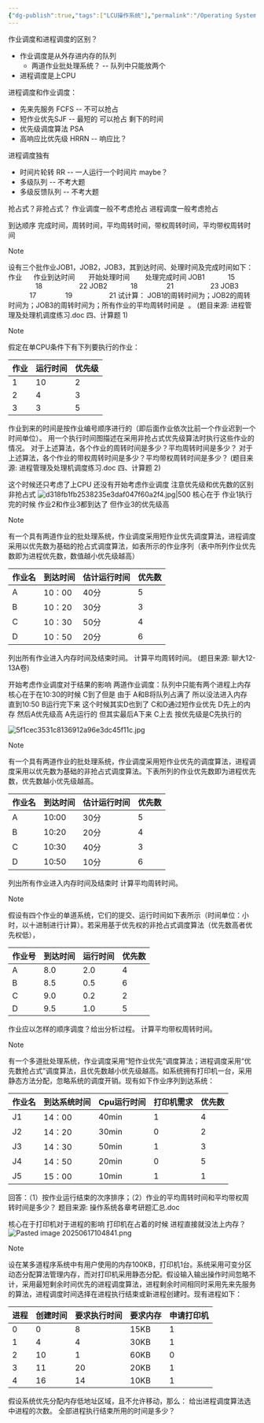 ```yaml
---
{"dg-publish":true,"tags":["LCU操作系统"],"permalink":"/Operating System/LCU Operating System/专题一：作业调度与进程调度结合大题/","dgPassFrontmatter":true,"noteIcon":"","created":"2025-06-05T10:04:17.138+08:00","updated":"2025-06-17T14:46:54.638+08:00"}
---
```



作业调度和进程调度的区别？
- 作业调度是从外存进内存的队列
	- 两道作业批处理系统？ -- 队列中只能放两个
- 进程调度是上CPU

进程调度和作业调度：
- 先来先服务 FCFS -- 不可以抢占
- 短作业优先SJF -- 最短的 可以抢占 剩下的时间
- 优先级调度算法 PSA
- 高响应比优先级 HRRN -- 响应比？

进程调度独有
- 时间片轮转 RR  -- 一人运行一个时间片  maybe？
- 多级队列 -- 不考大题
- 多级反馈队列 -- 不考大题

抢占式？非抢占式？
作业调度一般不考虑抢占
进程调度一般考虑抢占

到达顺序
完成时间，周转时间，平均周转时间，带权周转时间，平均带权周转时间

> [!note]
> 设有三个批作业JOB1，JOB2，JOB3，其到达时间、处理时间及完成时间如下：
> 作业      作业到达时间       开始处理时间        处理完成时间
> JOB1            15               18                   22
> JOB2            18               21                   23
> JOB3            17               19                   21
> 试计算：
> JOB1的周转时间为；JOB2的周转时间为；JOB3的周转时间为；所有作业的平均周转时间是  。
> (题目来源: 进程管理及处理机调度练习.doc 四、计算题 1)


> [!note]
> 假定在单CPU条件下有下列要执行的作业：
> 
> | 作业  | 运行时间 | 优先级 |
> | --- | ---- | --- |
> | 1   | 10   | 2   |
> | 2   | 4    | 3   |
> | 3   | 3    | 5   |
> 作业到来的时间是按作业编号顺序进行的（即后面作业依次比前一个作业迟到一个时间单位）。
> 用一个执行时间图描述在采用非抢占式优先级算法时执行这些作业的情况。
> 对于上述算法，各个作业的周转时间是多少？平均周转时间是多少？
> 对于上述算法，各个作业的带权周转时间是多少？平均带权周转时间是多少？
> (题目来源: 进程管理及处理机调度练习.doc 四、计算题 2)

这个时候还只考虑了上CPU  还没有开始考虑作业调度
注意优先级和优先数的区别
非抢占式
![d318fb1fb2538235e3daf047f60a2f4.jpg|500](/img/user/accessory/d318fb1fb2538235e3daf047f60a2f4.jpg)
核心在于 作业1执行完的时候 作业2和作业3都到达了 但作业3的优先级高


> [!note]
> 有一个具有两道作业的批处理系统，作业调度采用短作业优先调度算法，进程调度采用以优先数为基础的抢占式调度算法，如表所示的作业序列（表中所列作业优先数即为进程优先数，数值越小优先级越高）
> 
> | 作业名 | 到达时间  | 估计运行时间 | 优先数 |
> | --- | ----- | ------ | --- |
> | A   | 10：00 | 40分    | 5   |
> | B   | 10：20 | 30分    | 3   |
> | C   | 10：30 | 50分    | 4   |
> | D   | 10：50 | 20分    | 6   |
> 列出所有作业进入内存时间及结束时间。
> 计算平均周转时间。
> (题目来源: 聊大12-13A卷)

开始考虑作业调度对于结果的影响
两道作业调度：队列中只能有两个进程上内存
核心在于在10:30的时候 C到了但是 由于 A和B将队列占满了 所以没法进入内存 直到10:50 B运行完下来 这个时候其实D也到了 C和D通过短作业优先 D先上的内存 然后A优先级高 A先运行的
但其实最后A下来 C上去 按优先级是C先执行的

![5f1cec3531c8136912a96e3dc45f11c.jpg](/img/user/accessory/5f1cec3531c8136912a96e3dc45f11c.jpg)


> [!note]
> 有一个具有两道作业的批处理系统，作业调度采用短作业优先的调度算法，进程调度采用以优先数为基础的非抢占式调度算法。下表所列的作业优先数即为进程优先数，优先数越小优先级越高。
> 
> | 作业名 | 到达时间  | 估计运行时间 | 优先数 |
> | --- | ----- | ------ | --- |
> | A   | 10:00 | 30分    | 5   |
> | B   | 10:20 | 20分    | 4   |
> | C   | 10:30 | 40分    | 3   |
> | D   | 10:50 | 10分    | 6   |
> 列出所有作业进入内存时间及结束时
> 计算平均周转时间。



> [!note]
> 假设有四个作业的单道系统，它们的提交、运行时间如下表所示（时间单位：小时，以十进制进行计算）。若采用基于优先权的非抢占式调度算法（优先数高者优先权低），
> 
> | **作业号** | **到达时间** | **运行时间** | **优先数** |
> | ------- | -------- | -------- | ------- |
> | A       | 8.0      | 2.0      | 4       |
> | B       | 8.5      | 0.5      | 6       |
> | C       | 9.0      | 0.2      | 2       |
> | D       | 9.5      | 1.0      | 5       |
> 作业应以怎样的顺序调度？给出分析过程。
> 计算平均带权周转时间。



> [!note]
> 有一个多道批处理系统，作业调度采用“短作业优先”调度算法；进程调度采用“优先数抢占式”调度算法，且优先数越小优先级越高。如系统拥有打印机一台，采用静态方法分配，忽略系统的调度开销。现有如下作业序列到达系统：
> 
> | 作业名 | 到达系统时间 | Cpu运行时间 | 打印机需求 | 优先数 |
> | --- | ------ | ------- | ----- | --- |
> | J1  | 14：00  | 40min   | 1     | 4   |
> | J2  | 14：20  | 30min   | 0     | 2   |
> | J3  | 14：30  | 50min   | 1     | 3   |
> | J4  | 14：50  | 20min   | 0     | 5   |
> | J5  | 15：00  | 10min   | 1     | 1   |
> 回答：（1）按作业运行结束的次序排序；（2）作业的平均周转时间和平均带权周转时间是多少？
> 题目来源: 操作系统各章考研题汇总.doc

核心在于打印机对于进程的影响
打印机在占着的时候 进程直接就没法上内存？
![Pasted image 20250617104841.png](/img/user/accessory/Pasted%20image%2020250617104841.png)


> [!note]
> 设在某多道程序系统中有用户使用的内存100KB，打印机1台。系统采用可变分区动态分配算法管理内存，而对打印机采用静态分配。假设输入输出操作时间忽略不计，采用最短剩余时间优先的进程调度算法，进程剩余时间相同时采用先来先服务的算法，进程调度时间选择在进程执行结束或新进程创建时。现有进程如下：
> 
> | 进程  | 创建时间 | 要求执行时间 | 要求内存 | 申请打印机 |
> | --- | ---- | ------ | ---- | ----- |
> | 0   | 0    | 8      | 15KB | 1     |
> | 1   | 4    | 4      | 30KB | 1     |
> | 2   | 10   | 1      | 60KB | 0     |
> | 3   | 11   | 20     | 20KB | 1     |
> | 4   | 16   | 14     | 10KB | 1     |
> 
> 假设系统优先分配内存低地址区域，且不允许移动，那么：
> 给出进程调度算法选中进程的次数。
> 全部进程执行结束所用的时间是多少？
